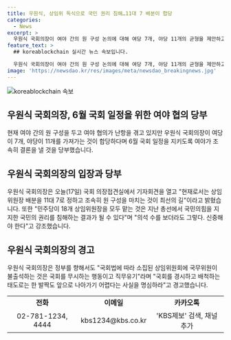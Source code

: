 ```yaml
---
title: 우원식, 상임위 독식으로 국민 권리 침해…11대 7 배분이 합당
categories:
  - News
excerpt: >
  우원식 국회의장이 여야 간의 원 구성 논의에 대해 여당 7개, 야당 11개의 균형을 제안하고, 6월 국회 일정을 지키기 위해 신속한 결론을 촉구했습니다. 그는 국민의 의견을 받아들이며 국회를 운영하는 데 필요한 책임 있는 태도를 강조했으며, 정부의 국회 무시 행위를 경고했습니다. 또한, 원 구성 시한에 대해 결론을 내리겠다고 밝혔습니다.
feature_text: >
  ## koreablockchain 실시간 뉴스 속보입니다.

  우원식 국회의장이 여야 간의 원 구성 논의에 대해 여당 7개, 야당 11개의 균형을 제안하고, 6월 국회 일정을 지키기 위해 신속한 결론을 촉구했습니다. 그는 국민의 의견을 받아들이며 국회를 운영하는 데 필요한 책임 있는 태도를 강조했으며, 정부의 국회 무시 행위를 경고했습니다. 또한, 원 구성 시한에 대해 결론을 내리겠다고 밝혔습니다.
image: 'https://newsdao.kr/res/images/meta/newsdao_breakingnews.jpg'
---
```


<p><img src="https://newsdao.kr/res/images/meta/newsdao_breakingnews.jpg" alt="koreablockchain 속보" /></p>

<h2 data-ke-size="size26">우원식 국회의장, 6월 국회 일정을 위한 여야 협의 당부</h2>

<p data-ke-size="size16">현재 여야 간의 원 구성을 두고 여야 협의가 난항을 겪고 있지만 우원식 국회의장이 여당이 7개, 야당이 11개를 가져가는 것이 합당하다며 6월 국회 일정을 지키도록 여야가 조속히 결론을 낼 것을 당부했습니다.</p>

<h2 data-ke-size="size26">우원식 국회의장의 입장과 당부</h2>

<p data-ke-size="size16">우원식 국회의장은 오늘(17일) 국회 의장접견실에서 기자회견을 열고 "현재로서는 상임위원장 배분을 11대 7로 정하고 조속히 원 구성을 마치는 것이 최선의 길"이라고 밝혔습니다. 또한 "민주당이 18개 상임위원장을 모두 맡는 것은 지난 총선에서 국민의힘을 지지한 국민의 권리를 침해하는 결과가 될 수 있다"며 "의석 수를 보더라도 그렇다. 신중해야 한다"고 강조했습니다.</p>

<h2 data-ke-size="size26">우원식 국회의장의 경고</h2>

<p data-ke-size="size16">우원식 국회의장은 정부를 향해서도 "국회법에 따라 소집된 상임위원회에 국무위원이 불출석하는 것은 국회를 무시하는 행동이고 직무유기"라며 "국회를 경시하고 배척하는 태도로는 한 발짝도 앞으로 나아가기 어렵다는 사실을 명심하라"고 경고했습니다.</p>

<table>
    <tr>
        <td style="text-align: center; height: 17px;"><b>전화</b></td>
        <td style="text-align: center; height: 17px;"><b>이메일</b></td>
        <td style="text-align: center; height: 17px;"><b>카카오톡</b></td>
    </tr>
    <tr>
        <td style="text-align: center; height: 17px;">02-781-1234, 4444</td>
        <td style="text-align: center; height: 17px;">kbs1234@kbs.co.kr</td>
        <td style="text-align: center; height: 17px;">'KBS제보' 검색, 채널 추가</td>
    </tr>
</table>

<p data-ke-size="size16">&nbsp;</p>

